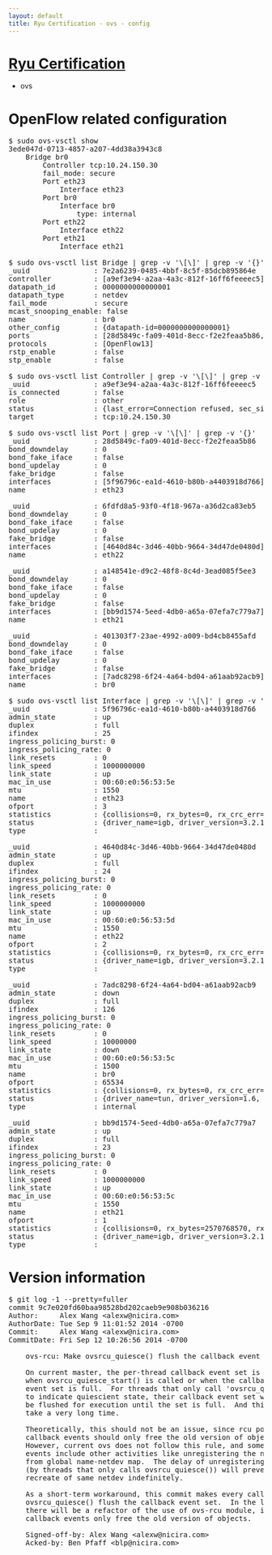 ```yaml
---
layout: default
title: Ryu Certification - ovs - config
---
```

# [Ryu Certification](http://osrg.github.io/ryu/certification.html)
* ovs 

# OpenFlow related configuration
<pre>
$ sudo ovs-vsctl show
3ede047d-0713-4857-a207-4dd38a3943c8
    Bridge br0
        Controller tcp:10.24.150.30
        fail_mode: secure
        Port eth23
            Interface eth23
        Port br0
            Interface br0
                type: internal
        Port eth22
            Interface eth22
        Port eth21
            Interface eth21

$ sudo ovs-vsctl list Bridge | grep -v '\[\]' | grep -v '{}'
_uuid               : 7e2a6239-0485-4bbf-8c5f-85dcb895864e
controller          : [a9ef3e94-a2aa-4a3c-812f-16ff6feeeec5]
datapath_id         : 0000000000000001
datapath_type       : netdev
fail_mode           : secure
mcast_snooping_enable: false
name                : br0
other_config        : {datapath-id=0000000000000001}
ports               : [28d5849c-fa09-401d-8ecc-f2e2feaa5b86, 401303f7-23ae-4992-a009-bd4cb8455afd, 6fdfd8a5-93f0-4f18-967a-a36d2ca83eb5, a148541e-d9c2-48f8-8c4d-3ead085f5ee3]
protocols           : [OpenFlow13]
rstp_enable         : false
stp_enable          : false

$ sudo ovs-vsctl list Controller | grep -v '\[\]' | grep -v '{}'
_uuid               : a9ef3e94-a2aa-4a3c-812f-16ff6feeeec5
is_connected        : false
role                : other
status              : {last_error=Connection refused, sec_since_connect=692, sec_since_disconnect=2, state=BACKOFF}
target              : tcp:10.24.150.30

$ sudo ovs-vsctl list Port | grep -v '\[\]' | grep -v '{}'
_uuid               : 28d5849c-fa09-401d-8ecc-f2e2feaa5b86
bond_downdelay      : 0
bond_fake_iface     : false
bond_updelay        : 0
fake_bridge         : false
interfaces          : [5f96796c-ea1d-4610-b80b-a4403918d766]
name                : eth23

_uuid               : 6fdfd8a5-93f0-4f18-967a-a36d2ca83eb5
bond_downdelay      : 0
bond_fake_iface     : false
bond_updelay        : 0
fake_bridge         : false
interfaces          : [4640d84c-3d46-40bb-9664-34d47de0480d]
name                : eth22

_uuid               : a148541e-d9c2-48f8-8c4d-3ead085f5ee3
bond_downdelay      : 0
bond_fake_iface     : false
bond_updelay        : 0
fake_bridge         : false
interfaces          : [bb9d1574-5eed-4db0-a65a-07efa7c779a7]
name                : eth21

_uuid               : 401303f7-23ae-4992-a009-bd4cb8455afd
bond_downdelay      : 0
bond_fake_iface     : false
bond_updelay        : 0
fake_bridge         : false
interfaces          : [7adc8298-6f24-4a64-bd04-a61aab92acb9]
name                : br0

$ sudo ovs-vsctl list Interface | grep -v '\[\]' | grep -v '{}'
_uuid               : 5f96796c-ea1d-4610-b80b-a4403918d766
admin_state         : up
duplex              : full
ifindex             : 25
ingress_policing_burst: 0
ingress_policing_rate: 0
link_resets         : 0
link_speed          : 1000000000
link_state          : up
mac_in_use          : 00:60:e0:56:53:5e
mtu                 : 1550
name                : eth23
ofport              : 3
statistics          : {collisions=0, rx_bytes=0, rx_crc_err=0, rx_dropped=0, rx_errors=0, rx_frame_err=0, rx_over_err=0, rx_packets=0, tx_bytes=713894204, tx_dropped=0, tx_errors=0, tx_packets=3339241}
status              : {driver_name=igb, driver_version=3.2.10-k, firmware_version=2.10-9}
type                : 

_uuid               : 4640d84c-3d46-40bb-9664-34d47de0480d
admin_state         : up
duplex              : full
ifindex             : 24
ingress_policing_burst: 0
ingress_policing_rate: 0
link_resets         : 0
link_speed          : 1000000000
link_state          : up
mac_in_use          : 00:60:e0:56:53:5d
mtu                 : 1550
name                : eth22
ofport              : 2
statistics          : {collisions=0, rx_bytes=0, rx_crc_err=0, rx_dropped=0, rx_errors=0, rx_frame_err=0, rx_over_err=0, rx_packets=0, tx_bytes=3307935892, tx_dropped=0, tx_errors=0, tx_packets=45171673}
status              : {driver_name=igb, driver_version=3.2.10-k, firmware_version=2.10-9}
type                : 

_uuid               : 7adc8298-6f24-4a64-bd04-a61aab92acb9
admin_state         : down
duplex              : full
ifindex             : 126
ingress_policing_burst: 0
ingress_policing_rate: 0
link_resets         : 0
link_speed          : 10000000
link_state          : down
mac_in_use          : 00:60:e0:56:53:5c
mtu                 : 1500
name                : br0
ofport              : 65534
statistics          : {collisions=0, rx_bytes=0, rx_crc_err=0, rx_dropped=0, rx_errors=0, rx_frame_err=0, rx_over_err=0, rx_packets=0, tx_bytes=0, tx_dropped=0, tx_errors=0, tx_packets=0}
status              : {driver_name=tun, driver_version=1.6, firmware_version=N/A}
type                : internal

_uuid               : bb9d1574-5eed-4db0-a65a-07efa7c779a7
admin_state         : up
duplex              : full
ifindex             : 23
ingress_policing_burst: 0
ingress_policing_rate: 0
link_resets         : 0
link_speed          : 1000000000
link_state          : up
mac_in_use          : 00:60:e0:56:53:5c
mtu                 : 1550
name                : eth21
ofport              : 1
statistics          : {collisions=0, rx_bytes=2570768570, rx_crc_err=0, rx_dropped=0, rx_errors=0, rx_frame_err=0, rx_over_err=0, rx_packets=64743687, tx_bytes=0, tx_dropped=0, tx_errors=0, tx_packets=0}
status              : {driver_name=igb, driver_version=3.2.10-k, firmware_version=2.10-9}
type                : 
</pre>

# Version information
<pre>
$ git log -1 --pretty=fuller
commit 9c7e020fd60baa98528bd202caeb9e908b036216
Author:     Alex Wang &lt;alexw@nicira.com&gt;
AuthorDate: Tue Sep 9 11:01:52 2014 -0700
Commit:     Alex Wang &lt;alexw@nicira.com&gt;
CommitDate: Fri Sep 12 10:26:56 2014 -0700

    ovs-rcu: Make ovsrcu_quiesce&#40;&#41; flush the callback event set.
    
    On current master, the per-thread callback event set is flushed
    when ovsrcu_quiesce_start&#40;&#41; is called or when the callback
    event set is full.  For threads that only call 'ovsrcu_quiesce&#40;&#41;'
    to indicate quiescient state, their callback event set will not
    be flushed for execution until the set is full.  And this could
    take a very long time.
    
    Theoretically, this should not be an issue, since rcu postponed
    callback events should only free the old version of objects.
    However, current ovs does not follow this rule, and some callback
    events include other activities like unregistering the netdev
    from global name-netdev map.  The delay of unregistering the netdev
    &#40;by threads that only calls ovsrcu_quiesce&#40;&#41;&#41; will prevent the
    recreate of same netdev indefinitely.
    
    As a short-term workaround, this commit makes every call to
    ovsrcu_quiesce&#40;&#41; flush the callback event set.  In the long run,
    there will be a refactor of the use of ovs-rcu module, in which all
    callback events only free the old version of objects.
    
    Signed-off-by: Alex Wang &lt;alexw@nicira.com&gt;
    Acked-by: Ben Pfaff &lt;blp@nicira.com&gt;
</pre>
